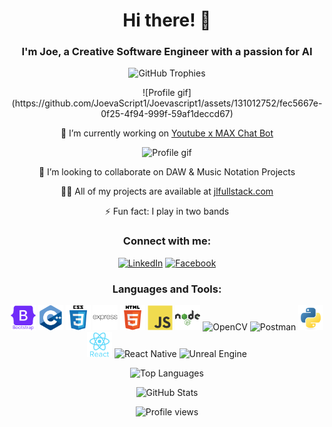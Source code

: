 <!-- Header -->
<h1 align="center">Hi there! 👋</h1>
<h3 align="center">I'm Joe, a Creative Software Engineer with a passion for AI</h3>


<!-- GitHub Trophies -->
<p align="center">
  <img src="https://github-profile-trophy.vercel.app/?username=joevascript1&theme=gruvbox" alt="GitHub Trophies">
</p>

<!-- Introduction -->
<p align="center">
![Profile gif](https://github.com/JoevaScript1/Joevascript1/assets/131012752/fec5667e-0f25-4f94-999f-59af1deccd67)

</p>

<p align="center">🔭 I’m currently working on <a href="https://github.com/JoevaScript1/Youtube-Chat-Bot-Max.git">Youtube x MAX Chat Bot</a></p>

<p align="center">
  <img src="https://github.com/JoevaScript1/Joevascript1/raw/main/assets/131012752/bd6012e6-3e6b-4398-afcd-8474e6e4edfd.gif" alt="Profile gif">
</p>

<p align="center">👯 I’m looking to collaborate on DAW & Music Notation Projects</p>
<p align="center">👨‍💻 All of my projects are available at <a href="https://jlfullstack.com">jlfullstack.com</a></p>
<p align="center">⚡ Fun fact: I play in two bands</p>

<!-- Connect with me -->
<h3 align="center">Connect with me:</h3>
<p align="center">
  <a href="https://linkedin.com/in/joseph-liani-792493181" target="_blank"><img src="https://raw.githubusercontent.com/rahuldkjain/github-profile-readme-generator/master/src/images/icons/Social/linked-in-alt.svg" alt="LinkedIn" height="30" width="40" /></a>
  <a href="https://fb.com/joe.liani.3" target="_blank"><img src="https://raw.githubusercontent.com/rahuldkjain/github-profile-readme-generator/master/src/images/icons/Social/facebook.svg" alt="Facebook" height="30" width="40" /></a>
</p>

<!-- Languages and Tools -->
<h3 align="center">Languages and Tools:</h3>
<p align="center">
  <img src="https://raw.githubusercontent.com/devicons/devicon/master/icons/bootstrap/bootstrap-plain-wordmark.svg" alt="Bootstrap" width="40" height="40"/>
  <img src="https://raw.githubusercontent.com/devicons/devicon/master/icons/cplusplus/cplusplus-original.svg" alt="C++" width="40" height="40"/>
  <img src="https://raw.githubusercontent.com/devicons/devicon/master/icons/css3/css3-original-wordmark.svg" alt="CSS3" width="40" height="40"/>
  <img src="https://raw.githubusercontent.com/devicons/devicon/master/icons/express/express-original-wordmark.svg" alt="Express.js" width="40" height="40"/>
  <img src="https://raw.githubusercontent.com/devicons/devicon/master/icons/html5/html5-original-wordmark.svg" alt="HTML5" width="40" height="40"/>
  <img src="https://raw.githubusercontent.com/devicons/devicon/master/icons/javascript/javascript-original.svg" alt="JavaScript" width="40" height="40"/>
  <img src="https://raw.githubusercontent.com/devicons/devicon/master/icons/nodejs/nodejs-original-wordmark.svg" alt="Node.js" width="40" height="40"/>
  <img src="https://www.vectorlogo.zone/logos/opencv/opencv-icon.svg" alt="OpenCV" width="40" height="40"/>
  <img src="https://www.vectorlogo.zone/logos/getpostman/getpostman-icon.svg" alt="Postman" width="40" height="40"/>
  <img src="https://raw.githubusercontent.com/devicons/devicon/master/icons/python/python-original.svg" alt="Python" width="40" height="40"/>
  <img src="https://raw.githubusercontent.com/devicons/devicon/master/icons/react/react-original-wordmark.svg" alt="React" width="40" height="40"/>
  <img src="https://reactnative.dev/img/header_logo.svg" alt="React Native" width="40" height="40"/>
  <img src="https://raw.githubusercontent.com/kenangundogan/fontisto/036b7eca71aab1bef8e6a0518f7329f13ed62f6b/icons/svg/brand/unreal-engine.svg" alt="Unreal Engine" width="40" height="40"/>
</p>

<!-- GitHub Stats -->
<p align="center">
  <img src="https://github-readme-stats.vercel.app/api/top-langs/?username=joevascript1&layout=compact&theme=dark" alt="Top Languages">
</p>

<p align="center">
  <img src="https://github-readme-stats.vercel.app/api/?username=joevascript1&show_icons=true&theme=dark" alt="GitHub Stats">
</p>

<!-- Profile views -->
<p align="center">
  <img src="https://komarev.com/ghpvc/?username=joevascript1&label=Profile%20views&color=blueviolet&style=flat" alt="Profile views">
</p>

